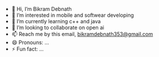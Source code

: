 - 👋 Hi, I’m Bikram Debnath
- 👀 I’m interested in mobile and softwear developing
- 🌱 I’m currently learning c++ and java
- 💞️ I’m looking to collaborate on open ai
- 📫 Reach me by this email, bikramdebnath353@gmail.com
- 😄 Pronouns: ...
- ⚡ Fun fact: ...

<!---
bikramdebnat/bikramdebnat is a ✨ special ✨ repository because its `README.md` (this file) appears on your GitHub profile.
You can click the Preview link to take a look at your changes.
--->
